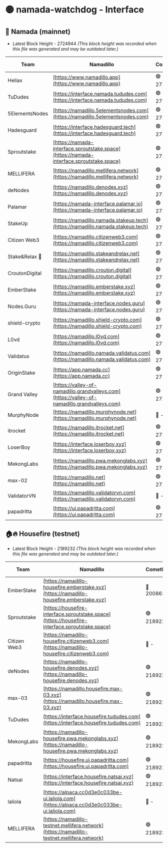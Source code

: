 # 🟡 namada-watchdog - Interface

## 🚀 Namada (mainnet)
- Latest Block Height - 2724944 *(This block height was recorded when this file was generated and may be outdated later.)*

| Team | Namadillo | CometBFT | Indexer | MASP Indexer |
|-|-|-|-|-|
| Heliax | [https://www.namadillo.app](https://www.namadillo.app) | 🟢 2724928 | 🟢 2724928 | 🟢 2724928 |
| TuDudes | [https://interface.namada.tududes.com](https://interface.namada.tududes.com) | 🟢 2724928 | 🟢 2724928 | 🟢 2724928 |
| 5ElementsNodes | [https://namadillo.5elementsnodes.com](https://namadillo.5elementsnodes.com) | 🟢 2724929 | 🟢 2724929 | 🟢 2724928 |
| Hadesguard | [https://interface.hadesguard.tech](https://interface.hadesguard.tech) | 🟢 2724929 | 🟢 2724929 | 🟢 2724929 |
| Sproutstake | [https://namada-interface.sproutstake.space](https://namada-interface.sproutstake.space) | 🟢 2724929 | 🟢 2724929 | 🟢 2724929 |
| MELLIFERA | [https://namadillo.mellifera.network](https://namadillo.mellifera.network) | 🟢 2724931 | 🟢 2724931 | 🟢 2724931 |
| deNodes | [https://namadillo.denodes.xyz](https://namadillo.denodes.xyz) | 🟢 2724931 | 🟢 2724931 | 🟢 2724931 |
| Palamar | [https://namada-interface.palamar.io](https://namada-interface.palamar.io) | 🟢 2724932 | 🟢 2724932 | 🟢 2724932 |
| StakeUp | [https://namadillo.namada.stakeup.tech](https://namadillo.namada.stakeup.tech) | 🟢 2724932 | 🟢 2724932 | 🟢 2724932 |
| Citizen Web3 | [https://namadillo.citizenweb3.com](https://namadillo.citizenweb3.com) | 🟢 2724933 | 🟢 2724933 | 🟢 2724933 |
| Stake&Relax 🦥 | [https://namadillo.stakeandrelax.net](https://namadillo.stakeandrelax.net) | 🟢 2724933 | 🟢 2724933 | 🟢 2724933 |
| CroutonDigital | [https://namadillo.crouton.digital](https://namadillo.crouton.digital) | 🟢 2724934 | 🟢 2724934 | 🟢 2724934 |
| EmberStake | [https://namadillo.emberstake.xyz](https://namadillo.emberstake.xyz) | 🟢 2724934 | 🟢 2724934 | 🟢 2724934 |
| Nodes.Guru | [https://namada-interface.nodes.guru](https://namada-interface.nodes.guru) | 🟢 2724935 | 🟢 2724935 | 🟢 2724935 |
| shield-crypto | [https://namadillo.shield-crypto.com](https://namadillo.shield-crypto.com) | 🟢 2724935 | 🟢 2724935 | 🟢 2724935 |
| L0vd | [https://namadillo.l0vd.com](https://namadillo.l0vd.com) | 🟢 2724936 | 🟢 2724936 | 🟢 2724935 |
| Validatus | [https://namadillo.namada.validatus.com](https://namadillo.namada.validatus.com) | 🟢 2724937 | 🟢 2724937 | 🟢 2724937 |
| OriginStake | [https://app.namada.cc](https://app.namada.cc) | 🟢 2724937 | 🟢 2724937 | 🟢 2724937 |
| Grand Valley | [https://valley-of-namadillo.grandvalleys.com](https://valley-of-namadillo.grandvalleys.com) | 🟢 2724937 | 🟢 2724937 | 🟢 2724937 |
| MurphyNode | [https://namadillo.murphynode.net](https://namadillo.murphynode.net) | 🔴 - | 🔴 - | 🔴 - |
| itrocket | [https://namadillo.itrocket.net](https://namadillo.itrocket.net) | 🟢 2724940 | 🟢 2724940 | 🟢 2724940 |
| LoserBoy | [https://interface.loserboy.xyz](https://interface.loserboy.xyz) | 🟢 2724940 | 🟢 2724940 | 🟢 2724940 |
| MekongLabs | [https://namadillo.pwa.mekonglabs.xyz](https://namadillo.pwa.mekonglabs.xyz) | 🟢 2724941 | 🟢 2724941 | 🟢 2724940 |
| max-02 | [https://namadillo.net](https://namadillo.net) | 🟢 2724941 | 🟢 2724941 | 🟢 2724941 |
| ValidatorVN | [https://namadillo.validatorvn.com](https://namadillo.validatorvn.com) | 🔴 - | 🔴 - | 🔴 - |
| papadritta | [https://ui.papadritta.com](https://ui.papadritta.com) | 🟢 2724944 | 🟢 2724944 | 🟢 2724944 |

## 🏠🔥 Housefire (testnet)
- Latest Block Height - 2189232 *(This block height was recorded when this file was generated and may be outdated later.)*

| Team | Namadillo | CometBFT | Indexer | MASP Indexer |
|-|-|-|-|-|
| EmberStake | [https://namadillo-housefire.emberstake.xyz](https://namadillo-housefire.emberstake.xyz) | 🔴 2008636 | 🔴 - | 🔴 - |
| Sproutstake | [https://housefire-interface.sproutstake.space](https://housefire-interface.sproutstake.space) | 🟢 2189226 | 🟢 2189226 | 🟢 2189226 |
| Citizen Web3 | [https://namadillo-housefire.citizenweb3.com](https://namadillo-housefire.citizenweb3.com) | 🔴 - | 🟢 2189228 | 🟢 2189228 |
| deNodes | [https://namadillo-housefire.denodes.xyz](https://namadillo-housefire.denodes.xyz) | 🟢 2189228 | 🟢 2189228 | 🟢 2189228 |
| max-03 | [https://namadillo.housefire.max-03.xyz](https://namadillo.housefire.max-03.xyz) | 🟢 2189229 | 🔴 2167206 | 🟢 2189228 |
| TuDudes | [https://interface.housefire.tududes.com](https://interface.housefire.tududes.com) | 🟢 2189229 | 🟢 2189229 | 🟢 2189229 |
| MekongLabs | [https://namadillo-housefire.pwa.mekonglabs.xyz](https://namadillo-housefire.pwa.mekonglabs.xyz) | 🟢 2189229 | 🟢 2189229 | 🟢 2189229 |
| papadritta | [https://housefire.ui.papadritta.com](https://housefire.ui.papadritta.com) | 🟢 2189229 | 🟢 2189229 | 🟢 2189229 |
| Natsai | [https://interface.housefire.natsai.xyz](https://interface.housefire.natsai.xyz) | 🟢 2189230 | 🟢 2189230 | 🟢 2189230 |
| laliola | [https://alpaca.cc0d3e0c033be-ui.laliola.com](https://alpaca.cc0d3e0c033be-ui.laliola.com) | 🔴 - | 🔴 - | 🔴 - |
| MELLIFERA | [https://namadillo-testnet.mellifera.network](https://namadillo-testnet.mellifera.network) | 🟢 2189232 | 🟢 2189231 | 🟢 2189232 |

